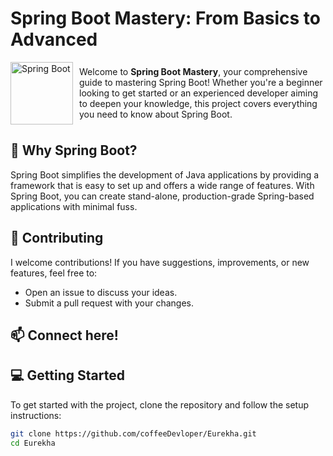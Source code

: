 # Spring Boot Mastery: From Basics to Advanced

<div style="display: flex; align-items: center;">
    <img src="https://spring.io/img/projects/spring-boot.svg" alt="Spring Boot" width="100" style="margin-right: 10px;"/>
    <span>Welcome to <strong>Spring Boot Mastery</strong>, your comprehensive guide to mastering Spring Boot! Whether you're a beginner looking to get started or an experienced developer aiming to deepen your knowledge, this project covers everything you need to know about Spring Boot.</span>
</div>

## 🚀 Why Spring Boot?

Spring Boot simplifies the development of Java applications by providing a framework that is easy to set up and offers a wide range of features. With Spring Boot, you can create stand-alone, production-grade Spring-based applications with minimal fuss.

## 🤝 Contributing

I welcome contributions! If you have suggestions, improvements, or new features, feel free to:
- Open an issue to discuss your ideas.
- Submit a pull request with your changes.

## 📫 Connect here!

## 💻 Getting Started

To get started with the project, clone the repository and follow the setup instructions:

```bash
git clone https://github.com/coffeeDevloper/Eurekha.git
cd Eurekha


